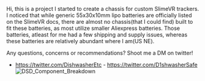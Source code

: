Hi, this is a project I started to create a chassis for custom SlimeVR trackers. I noticed that while generic 55x30x10mm lipo batteries are officially listed on the SlimeVR docs, there are almost no chassis(that I could find) built to fit these batteries, as most utilize smaller Aliexpress batteries. Those batteries, atleast for me had a few shipping and supply issues, whereas these batteries are relatively abundant where I am(US NE).

Any questions, concerns or recommendations? Shoot me a DM on twitter!
- https://twitter.com/DishwasherEtc - https://twitter.com/D1shwasherSafe
![DSD_Component_Breakdown](https://github.com/D1shwasherSafe/Better-Worse-Trackers/assets/156151647/7e43af12-5f5d-4802-b1be-6a4394140108)
